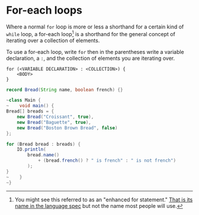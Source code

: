 # For-each loops

Where a normal `for` loop is more or less a shorthand for a certain kind of `while` loop, 
a for-each loop[^enhanced] is a shorthand for the general concept of iterating over a collection
of elements.

To use a for-each loop, write `for` then in the parentheses write a variable declaration, a `:`, and the
collection of elements you are iterating over.

```
for (<VARIABLE DECLARATION> : <COLLECTION>) {
    <BODY>
}
```

```java
record Bread(String name, boolean french) {}

~class Main {
~    void main() {
Bread[] breads = { 
    new Bread("Croissant", true),
    new Bread("Baguette", true),
    new Bread("Boston Brown Bread", false)
};

for (Bread bread : breads) {
    IO.println(
        bread.name()
            + (bread.french() ? " is french" : " is not french")
        );
}
~    }
~}
```


[^enhanced]: You might see this referred to as an "enhanced for statement." [That is its name in the language spec](https://docs.oracle.com/javase/specs/jls/se23/html/jls-14.html#jls-14.14.2) but not the name most people will use.